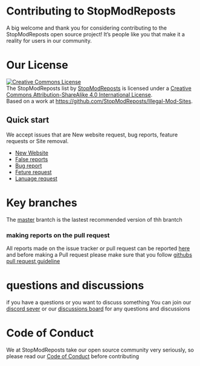 # Contributing to StopModReposts

A big welcome and thank you for considering contributing to the StopModReposts open source project! It’s people like you that make it a reality for users in our community.

# Our License
<a rel="license" href="http://creativecommons.org/licenses/by-sa/4.0/"><img alt="Creative Commons License" style="border-width:0" src="https://i.creativecommons.org/l/by-sa/4.0/88x31.png" /></a><br /><span xmlns:dct="http://purl.org/dc/terms/" href="http://purl.org/dc/dcmitype/Text" property="dct:title" rel="dct:type">The StopModReposts list</span> by <a xmlns:cc="http://creativecommons.org/ns#" href="http://stopmodreposts.org/" property="cc:attributionName" rel="cc:attributionURL">StopModReposts</a> is licensed under a <a rel="license" href="http://creativecommons.org/licenses/by-sa/4.0/">Creative Commons Attribution-ShareAlike 4.0 International License</a>.<br />Based on a work at <a xmlns:dct="http://purl.org/dc/terms/" href="http://git.io/jaBI" rel="dct:source">https://github.com/StopModReposts/Illegal-Mod-Sites</a>.


##  Quick start
We  accept issues that are New website request, bug reports,  feature requests or Site removal.
- [New Website](https://report.stopmodreposts.org/)
- [False reports](https://github.com/StopModReposts/Illegal-Mod-Sites/issues/new?assignees=&labels=removal&template=remove-a-site.md&title=Site+removal%3A+%5BWEBSITE%5D)
- [Bug report](https://github.com/StopModReposts/Illegal-Mod-Sites/issues/new?assignees=&labels=bug&template=bug_report.md&title=)
- [Feture request](https://github.com/StopModReposts/Illegal-Mod-Sites/issues/new?assignees=&labels=feature+request&template=feature_request.md&title=)
- [Lanuage request](https://github.com/StopModReposts/Illegal-Mod-Sites/issues/new?assignees=&labels=translation&template=request-a-language.md&title=Add+translation+language%3A+%5BLANGUAGE%5D)


# Key branches 

The [master](https://github.com/StopModReposts/Illegal-Mod-Sites/tree/master) brantch is the lastest recommended  version of thh brantch

### making reports on the pull request
All reports made on the issue tracker or pull request can be reported [here](https://github.com/StopModReposts/Illegal-Mod-Sites/pulls) and before making a Pull request please make sure that you follow [githubs pull request guideline](https://docs.github.com/en/github/site-policy/github-community-guidelines)

# questions and discussions
if you have a questions or you want to  discuss something You can join our [discord sever](https://discord.gg/zg4tt2M) or our [discussions board](https://github.com/StopModReposts/Illegal-Mod-Sites/discussions) for any questions and discussions



# Code of Conduct
We at StopModReposts take our open source community very seriously, so please read our [Code of Conduct](https://github.com/StopModReposts/Illegal-Mod-Sites/blob/master/CODE_OF_CONDUCT.md) before contributing
